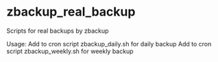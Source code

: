 # zbackup_real_backup
Scripts for real backups by zbackup

Usage:
    Add to cron script zbackup_daily.sh  for daily  backup
    Add to cron script zbackup_weekly.sh for weekly backup
